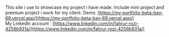 This site i use to showcase my project i have made. Include mini project and premium project i work for my client.
Demo :[https://my-portfolio-beta-bay-69.vercel.app/](https://my-portfolio-beta-bay-69.vercel.app/)<br />
My LinkedIn account : [https://www.linkedin.com/in/fahrur-rozi-4256b931a/](https://www.linkedin.com/in/fahrur-rozi-4256b931a/)
